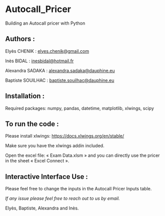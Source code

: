 # Autocall_Pricer
Building an Autocall pricer with Python

## Authors :

Elyès CHENIK : elyes.chenik@gmail.com

Inès BIDAL : inesbidal@hotmail.fr

Alexandra SADAKA : alexandra.sadaka@dauphine.eu

Baptiste SOUILHAC : baptiste.souilhac@dauphine.eu

## Installation :

Required packages: numpy, pandas, datetime, matplotlib, xlwings, scipy

## To run the code :

Please install xlwings: https://docs.xlwings.org/en/stable/

Make sure you have the xlwings addin included. 

Open the excel file: « Exam Data.xlsm » and you can directly use the pricer in the sheet « Excel Connect ».

## Interactive Interface Use :

Please feel free to change the inputs in the Autocall Pricer Inputs table.

*If any issue please feel free to reach out to us by email.*

Elyès, Baptiste, Alexandra and Inès.
